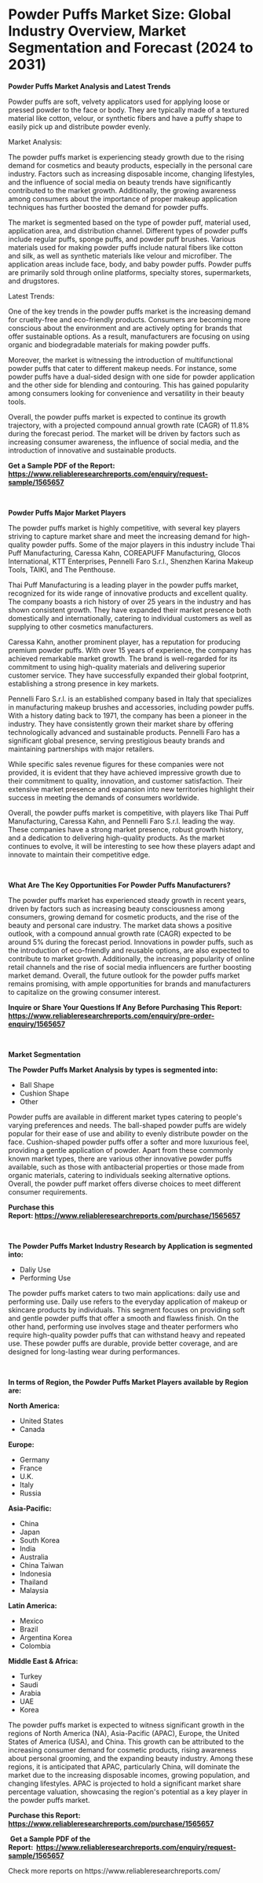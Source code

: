<p><h1>Powder Puffs Market Size: Global Industry Overview, Market Segmentation and Forecast (2024 to 2031)</h1></p><p><strong>Powder Puffs Market Analysis and Latest Trends</strong></p>
<p><p>Powder puffs are soft, velvety applicators used for applying loose or pressed powder to the face or body. They are typically made of a textured material like cotton, velour, or synthetic fibers and have a puffy shape to easily pick up and distribute powder evenly.</p><p>Market Analysis:</p><p>The powder puffs market is experiencing steady growth due to the rising demand for cosmetics and beauty products, especially in the personal care industry. Factors such as increasing disposable income, changing lifestyles, and the influence of social media on beauty trends have significantly contributed to the market growth. Additionally, the growing awareness among consumers about the importance of proper makeup application techniques has further boosted the demand for powder puffs.</p><p>The market is segmented based on the type of powder puff, material used, application area, and distribution channel. Different types of powder puffs include regular puffs, sponge puffs, and powder puff brushes. Various materials used for making powder puffs include natural fibers like cotton and silk, as well as synthetic materials like velour and microfiber. The application areas include face, body, and baby powder puffs. Powder puffs are primarily sold through online platforms, specialty stores, supermarkets, and drugstores.</p><p>Latest Trends:</p><p>One of the key trends in the powder puffs market is the increasing demand for cruelty-free and eco-friendly products. Consumers are becoming more conscious about the environment and are actively opting for brands that offer sustainable options. As a result, manufacturers are focusing on using organic and biodegradable materials for making powder puffs.</p><p>Moreover, the market is witnessing the introduction of multifunctional powder puffs that cater to different makeup needs. For instance, some powder puffs have a dual-sided design with one side for powder application and the other side for blending and contouring. This has gained popularity among consumers looking for convenience and versatility in their beauty tools.</p><p>Overall, the powder puffs market is expected to continue its growth trajectory, with a projected compound annual growth rate (CAGR) of 11.8% during the forecast period. The market will be driven by factors such as increasing consumer awareness, the influence of social media, and the introduction of innovative and sustainable products.</p></p>
<p><strong>Get a Sample PDF of the Report:&nbsp; <a href="https://www.reliableresearchreports.com/enquiry/request-sample/1565657">https://www.reliableresearchreports.com/enquiry/request-sample/1565657</a></strong></p>
<p>&nbsp;</p>
<p><strong>Powder Puffs Major Market Players</strong></p>
<p><p>The powder puffs market is highly competitive, with several key players striving to capture market share and meet the increasing demand for high-quality powder puffs. Some of the major players in this industry include Thai Puff Manufacturing, Caressa Kahn, COREAPUFF Manufacturing, Glocos International, KTT Enterprises, Pennelli Faro S.r.l., Shenzhen Karina Makeup Tools, TAIKI, and The Penthouse.</p><p>Thai Puff Manufacturing is a leading player in the powder puffs market, recognized for its wide range of innovative products and excellent quality. The company boasts a rich history of over 25 years in the industry and has shown consistent growth. They have expanded their market presence both domestically and internationally, catering to individual customers as well as supplying to other cosmetics manufacturers.</p><p>Caressa Kahn, another prominent player, has a reputation for producing premium powder puffs. With over 15 years of experience, the company has achieved remarkable market growth. The brand is well-regarded for its commitment to using high-quality materials and delivering superior customer service. They have successfully expanded their global footprint, establishing a strong presence in key markets.</p><p>Pennelli Faro S.r.l. is an established company based in Italy that specializes in manufacturing makeup brushes and accessories, including powder puffs. With a history dating back to 1971, the company has been a pioneer in the industry. They have consistently grown their market share by offering technologically advanced and sustainable products. Pennelli Faro has a significant global presence, serving prestigious beauty brands and maintaining partnerships with major retailers.</p><p>While specific sales revenue figures for these companies were not provided, it is evident that they have achieved impressive growth due to their commitment to quality, innovation, and customer satisfaction. Their extensive market presence and expansion into new territories highlight their success in meeting the demands of consumers worldwide.</p><p>Overall, the powder puffs market is competitive, with players like Thai Puff Manufacturing, Caressa Kahn, and Pennelli Faro S.r.l. leading the way. These companies have a strong market presence, robust growth history, and a dedication to delivering high-quality products. As the market continues to evolve, it will be interesting to see how these players adapt and innovate to maintain their competitive edge.</p></p>
<p>&nbsp;</p>
<p><strong>What Are The Key Opportunities For Powder Puffs Manufacturers?</strong></p>
<p><p>The powder puffs market has experienced steady growth in recent years, driven by factors such as increasing beauty consciousness among consumers, growing demand for cosmetic products, and the rise of the beauty and personal care industry. The market data shows a positive outlook, with a compound annual growth rate (CAGR) expected to be around 5% during the forecast period. Innovations in powder puffs, such as the introduction of eco-friendly and reusable options, are also expected to contribute to market growth. Additionally, the increasing popularity of online retail channels and the rise of social media influencers are further boosting market demand. Overall, the future outlook for the powder puffs market remains promising, with ample opportunities for brands and manufacturers to capitalize on the growing consumer interest.</p></p>
<p><strong>Inquire or Share Your Questions If Any Before Purchasing This Report: <a href="https://www.reliableresearchreports.com/enquiry/pre-order-enquiry/1565657">https://www.reliableresearchreports.com/enquiry/pre-order-enquiry/1565657</a></strong></p>
<p>&nbsp;</p>
<p><strong>Market Segmentation</strong></p>
<p><strong>The Powder Puffs Market Analysis by types is segmented into:</strong></p>
<p><ul><li>Ball Shape</li><li>Cushion Shape</li><li>Other</li></ul></p>
<p><p>Powder puffs are available in different market types catering to people's varying preferences and needs. The ball-shaped powder puffs are widely popular for their ease of use and ability to evenly distribute powder on the face. Cushion-shaped powder puffs offer a softer and more luxurious feel, providing a gentle application of powder. Apart from these commonly known market types, there are various other innovative powder puffs available, such as those with antibacterial properties or those made from organic materials, catering to individuals seeking alternative options. Overall, the powder puff market offers diverse choices to meet different consumer requirements.</p></p>
<p><strong>Purchase this Report:&nbsp;<a href="https://www.reliableresearchreports.com/purchase/1565657">https://www.reliableresearchreports.com/purchase/1565657</a></strong></p>
<p>&nbsp;</p>
<p><strong>The Powder Puffs Market Industry Research by Application is segmented into:</strong></p>
<p><ul><li>Daliy Use</li><li>Performing Use</li></ul></p>
<p><p>The powder puffs market caters to two main applications: daily use and performing use. Daily use refers to the everyday application of makeup or skincare products by individuals. This segment focuses on providing soft and gentle powder puffs that offer a smooth and flawless finish. On the other hand, performing use involves stage and theater performers who require high-quality powder puffs that can withstand heavy and repeated use. These powder puffs are durable, provide better coverage, and are designed for long-lasting wear during performances.</p></p>
<p>&nbsp;</p>
<p><strong>In terms of Region, the Powder Puffs Market Players available by Region are:</strong></p>
<p>
    <p> <strong> North America: </strong>
        <ul>
            <li>United States</li>
            <li>Canada</li>
        </ul>
        </p> 
    <p> <strong> Europe: </strong>
        <ul>
            <li>Germany</li>
            <li>France</li>
            <li>U.K.</li>
            <li>Italy</li>
            <li>Russia</li>
        </ul>
        </p> 
    <p> <strong> Asia-Pacific: </strong>
        <ul>
            <li>China</li>
            <li>Japan</li>
            <li>South Korea</li>
            <li>India</li>
            <li>Australia</li>
            <li>China Taiwan</li>
            <li>Indonesia</li>
            <li>Thailand</li>
            <li>Malaysia</li>
        </ul>
        </p> 
    <p> <strong> Latin America: </strong>
        <ul>
            <li>Mexico</li>
            <li>Brazil</li>
            <li>Argentina Korea</li>
            <li>Colombia</li>
        </ul>
        </p> 
    <p> <strong> Middle East & Africa: </strong>
        <ul>
            <li>Turkey</li>
            <li>Saudi</li>
            <li>Arabia</li>
            <li>UAE</li>
            <li>Korea</li>
        </ul>
    </p>
    </p>
<p><p>The powder puffs market is expected to witness significant growth in the regions of North America (NA), Asia-Pacific (APAC), Europe, the United States of America (USA), and China. This growth can be attributed to the increasing consumer demand for cosmetic products, rising awareness about personal grooming, and the expanding beauty industry. Among these regions, it is anticipated that APAC, particularly China, will dominate the market due to the increasing disposable incomes, growing population, and changing lifestyles. APAC is projected to hold a significant market share percentage valuation, showcasing the region's potential as a key player in the powder puffs market.</p></p>
<p><strong>Purchase this Report: <a href="https://www.reliableresearchreports.com/purchase/1565657">https://www.reliableresearchreports.com/purchase/1565657</a></strong></p>
<p>&nbsp;<strong>Get a Sample PDF of the Report:&nbsp;&nbsp;<a href="https://www.reliableresearchreports.com/enquiry/request-sample/1565657">https://www.reliableresearchreports.com/enquiry/request-sample/1565657</a></strong></p>
<p><strong></strong></p>
<p>Check more reports on https://www.reliableresearchreports.com/</p>